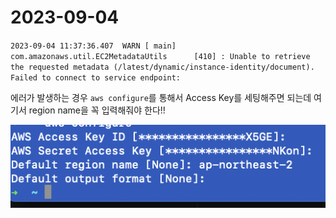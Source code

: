 # 2023-09-04

`2023-09-04 11:37:36.407  WARN [ main] com.amazonaws.util.EC2MetadataUtils      [410] : Unable to retrieve the requested metadata (/latest/dynamic/instance-identity/document). Failed to connect to service endpoint:`

에러가 발생하는 경우 `aws configure`를 통해서 Access Key를 세팅해주면 되는데 여기서 region name을 꼭 입력해줘야 한다!!

![](image.png)